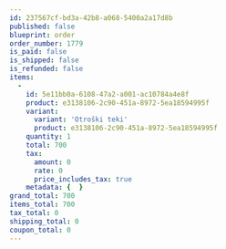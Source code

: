 ```yaml
---
id: 237567cf-bd3a-42b8-a068-5400a2a17d8b
published: false
blueprint: order
order_number: 1779
is_paid: false
is_shipped: false
is_refunded: false
items:
  -
    id: 5e11bb0a-6108-47a2-a001-ac10784a4e8f
    product: e3138106-2c90-451a-8972-5ea18594995f
    variant:
      variant: 'Otroški teki'
      product: e3138106-2c90-451a-8972-5ea18594995f
    quantity: 1
    total: 700
    tax:
      amount: 0
      rate: 0
      price_includes_tax: true
    metadata: {  }
grand_total: 700
items_total: 700
tax_total: 0
shipping_total: 0
coupon_total: 0
---
```

